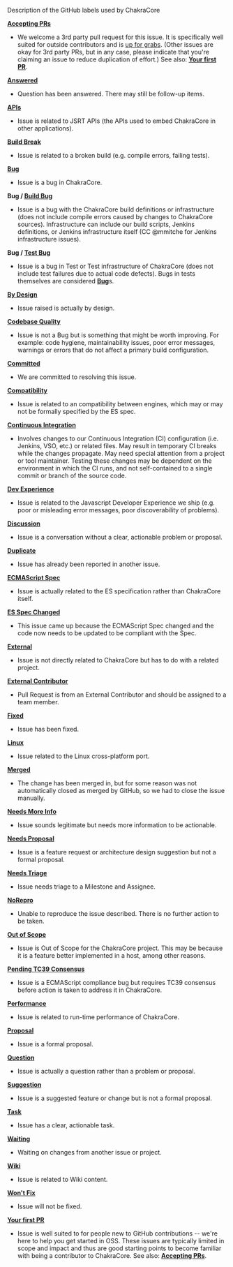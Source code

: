 Description of the GitHub labels used by ChakraCore

[**Accepting PRs**](https://github.com/Microsoft/ChakraCore/labels/Accepting%20PRs)

 - We welcome a 3rd party pull request for this issue. It is specifically well suited for outside contributors and is [up for grabs](http://up-for-grabs.net/#/tags/chakra). (Other issues are okay for 3rd party PRs, but in any case, please indicate that you're claiming an issue to reduce duplication of effort.) See also: [**Your first PR**](https://github.com/Microsoft/ChakraCore/labels/Your%20first%20PR).

[**Answered**](https://github.com/Microsoft/ChakraCore/labels/Answered)

 - Question has been answered. There may still be follow-up items.

[**APIs**](https://github.com/Microsoft/ChakraCore/labels/APIs)

 - Issue is related to JSRT APIs (the APIs used to embed ChakraCore in other applications).

[**Build Break**](https://github.com/Microsoft/ChakraCore/labels/Build%20Break)

 - Issue is related to a broken build (e.g. compile errors, failing tests).

[**Bug**](https://github.com/Microsoft/ChakraCore/labels/Bug)

 - Issue is a bug in ChakraCore.

**Bug / [Build Bug](https://github.com/Microsoft/ChakraCore/labels/Test%20Bug)**

 - Issue is a bug with the ChakraCore build definitions or infrastructure (does not include compile errors caused by changes to ChakraCore sources). Infrastructure can include our build scripts, Jenkins definitions, or Jenkins infrastructure itself (CC @mmitche for Jenkins infrastructure issues).

**Bug / [Test Bug](https://github.com/Microsoft/ChakraCore/labels/Test%20Bug)**

 - Issue is a bug in Test or Test infrastructure of ChakraCore (does not include test failures due to actual code defects). Bugs in tests themselves are considered [**Bug**](https://github.com/Microsoft/ChakraCore/labels/Bug)s.

[**By Design**](https://github.com/Microsoft/ChakraCore/labels/By%20Design)

 - Issue raised is actually by design.

[**Codebase Quality**](https://github.com/Microsoft/ChakraCore/labels/Codebase%20Quality)

 - Issue is not a Bug but is something that might be worth improving. For example: code hygiene, maintainability issues, poor error messages, warnings or errors that do not affect a primary build configuration.

[**Committed**](https://github.com/Microsoft/ChakraCore/labels/Committed)

 - We are committed to resolving this issue.

[**Compatibility**](https://github.com/Microsoft/ChakraCore/labels/Compatibility)

 - Issue is related to an compatibility between engines, which may or may not be formally specified by the ES spec.

[**Continuous Integration**](https://github.com/Microsoft/ChakraCore/labels/Continuous%20Integration)

 - Involves changes to our Continuous Integration (CI) configuration (i.e. Jenkins, VSO, etc.) or related files. May result in temporary CI breaks while the changes propagate. May need special attention from a project or tool maintainer. Testing these changes may be dependent on the environment in which the CI runs, and not self-contained to a single commit or branch of the source code.

[**Dev Experience**](https://github.com/Microsoft/ChakraCore/labels/Dev%20Experience)

 - Issue is related to the Javascript Developer Experience we ship (e.g. poor or misleading error messages, poor discoverability of problems).

[**Discussion**](https://github.com/Microsoft/ChakraCore/labels/Discussion)

 - Issue is a conversation without a clear, actionable problem or proposal.

[**Duplicate**](https://github.com/Microsoft/ChakraCore/labels/Duplicate)

 - Issue has already been reported in another issue.

[**ECMAScript Spec**](https://github.com/Microsoft/ChakraCore/labels/ECMAScript%20Spec)

 - Issue is actually related to the ES specification rather than ChakraCore itself.

[**ES Spec Changed**](https://github.com/Microsoft/ChakraCore/labels/ES%20Spec%20Changed)

 - This issue came up because the ECMAScript Spec changed and the code now needs to be updated to be compliant with the Spec.

[**External**](https://github.com/Microsoft/ChakraCore/labels/External)

 - Issue is not directly related to ChakraCore but has to do with a related project.

[**External Contributor**](https://github.com/Microsoft/ChakraCore/labels/External%20Contributor)

 - Pull Request is from an External Contributor and should be assigned to a team member.

[**Fixed**](https://github.com/Microsoft/ChakraCore/labels/Fixed)

 - Issue has been fixed.

[**Linux**](https://github.com/Microsoft/ChakraCore/labels/Linux)

 - Issue related to the Linux cross-platform port.

[**Merged**](https://github.com/Microsoft/ChakraCore/labels/Merged)

 - The change has been merged in, but for some reason was not automatically closed as merged by GitHub, so we had to close the issue manually.

[**Needs More Info**](https://github.com/Microsoft/ChakraCore/labels/Needs%20More%20Info)

 - Issue sounds legitimate but needs more information to be actionable.

[**Needs Proposal**](https://github.com/Microsoft/ChakraCore/labels/Needs%20Proposal)

 - Issue is a feature request or architecture design suggestion but not a formal proposal.

[**Needs Triage**](https://github.com/Microsoft/ChakraCore/labels/Needs%20Triage)

 - Issue needs triage to a Milestone and Assignee.

[**NoRepro**](https://github.com/Microsoft/ChakraCore/labels/NoRepro)

 - Unable to reproduce the issue described. There is no further action to be taken.

[**Out of Scope**](https://github.com/Microsoft/ChakraCore/labels/Out%20of%20Scope)

- Issue is Out of Scope for the ChakraCore project. This may be because it is a feature better implemented in a host, among other reasons.

[**Pending TC39 Consensus**](https://github.com/Microsoft/ChakraCore/labels/Pending%20TC39%20Consensus)

 - Issue is a ECMAScript compliance bug but requires TC39 consensus before action is taken to address it in ChakraCore.

[**Performance**](https://github.com/Microsoft/ChakraCore/labels/Performance)

 - Issue is related to run-time performance of ChakraCore.

[**Proposal**](https://github.com/Microsoft/ChakraCore/labels/Proposal)

 - Issue is a formal proposal.

[**Question**](https://github.com/Microsoft/ChakraCore/labels/Question)

 - Issue is actually a question rather than a problem or proposal.

[**Suggestion**](https://github.com/Microsoft/ChakraCore/labels/Suggestion)

 - Issue is a suggested feature or change but is not a formal proposal.

[**Task**](https://github.com/Microsoft/ChakraCore/labels/Task)

 - Issue has a clear, actionable task.

[**Waiting**](https://github.com/Microsoft/ChakraCore/labels/Waiting)

- Waiting on changes from another issue or project.

[**Wiki**](https://github.com/Microsoft/ChakraCore/labels/Wiki)

 - Issue is related to Wiki content.

[**Won't Fix**](https://github.com/Microsoft/ChakraCore/labels/Won't%20Fix)

 - Issue will not be fixed.

[**Your first PR**](https://github.com/Microsoft/ChakraCore/labels/Your%20first%20PR)

 - Issue is well suited to for people new to GitHub contributions -- we're here to help you get started in OSS.  These issues are typically limited in scope and impact and thus are good starting points to become familiar with being a contributor to ChakraCore. See also: [**Accepting PRs**](https://github.com/Microsoft/ChakraCore/labels/Accepting%20PRs).
